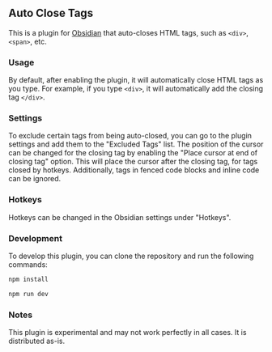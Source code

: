 ## Auto Close Tags

This is a plugin for [Obsidian](https://obsidian.md/) that auto-closes HTML tags, such as `<div>`, `<span>`, etc.

[comment]: <> (gif)

### Usage

By default, after enabling the plugin, it will automatically close HTML tags as you type. For example, if you type `<div>`, it will automatically add the closing tag `</div>`.

### Settings

To exclude certain tags from being auto-closed, you can go to the plugin settings and add them to the "Excluded Tags" list. The position of the cursor can be changed for the closing tag by enabling the "Place cursor at end of closing tag" option. This will place the cursor after the closing tag, for tags closed by hotkeys. Additionally, tags in fenced code blocks and inline code can be ignored.

### Hotkeys

Hotkeys can be changed in the Obsidian settings under "Hotkeys".

### Development

To develop this plugin, you can clone the repository and run the following commands:

```bash
npm install
```

```bash
npm run dev
```

### Notes

This plugin is experimental and may not work perfectly in all cases. It is distributed as-is.
